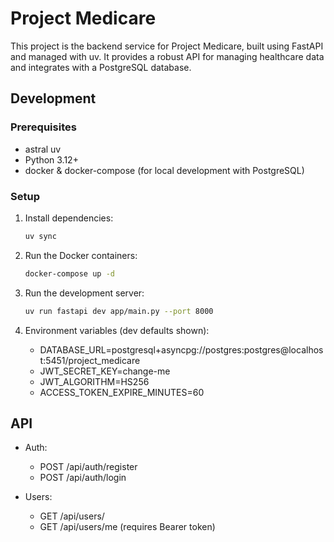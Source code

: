 # Project Medicare

This project is the backend service for Project Medicare, built using FastAPI and managed with uv. It provides a robust API for managing healthcare data and integrates with a PostgreSQL database.

## Development

### Prerequisites

- astral uv
- Python 3.12+
- docker & docker-compose (for local development with PostgreSQL)

### Setup

1. Install dependencies:

   ```bash
   uv sync
   ```

2. Run the Docker containers:

   ```bash
   docker-compose up -d
   ```

3. Run the development server:

   ```bash
   uv run fastapi dev app/main.py --port 8000

   ```

4. Environment variables (dev defaults shown):

   - DATABASE_URL=postgresql+asyncpg://postgres:postgres@localhost:5451/project_medicare
   - JWT_SECRET_KEY=change-me
   - JWT_ALGORITHM=HS256
   - ACCESS_TOKEN_EXPIRE_MINUTES=60

## API

- Auth:
  - POST /api/auth/register
  - POST /api/auth/login
- Users:

  - GET /api/users/
  - GET /api/users/me (requires Bearer token)

  ```

  ```
